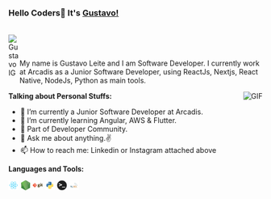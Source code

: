 ### Hello Coders👋 It's [Gustavo!](https://www.linkedin.com/in/gustavoaraujoleite/)

</br>

<a href="https://www.instagram.com/gustavoaraujoleite/">
<img align="left" alt="Gustavo IG" width="22px" src="https://cdn.jsdelivr.net/npm/simple-icons@v3/icons/instagram.svg" />
</a>
<br />

<br />

My name is Gustavo Leite and I am Software Developer. I currently work at Arcadis as a Junior Software Developer, using ReactJs, Nextjs, React Native, NodeJs, Python as main tools. 


<img align="right" alt="GIF" src="https://media0.giphy.com/media/vrxxqQbyRxYi6scCjT/giphy.gif?cid=ecf05e47pbynv4akwsvpaxedy0ewy3a6xawyyjpgt1aeat0p&rid=giphy.gif&ct=g" />


**Talking about Personal Stuffs:**

- 🔭 I’m currently a Junior Software Developer at Arcadis.
- 🌱 I’m currently learning Angular, AWS & Flutter.
- 👯 Part of Developer Community.
- 💬 Ask me about anything.✌
- 📫 How to reach me: Linkedin or Instagram attached above

**Languages and Tools:**

<code><img height="20" src="https://raw.githubusercontent.com/github/explore/80688e429a7d4ef2fca1e82350fe8e3517d3494d/topics/react/react.png"></code>
<code><img height="20" src="https://raw.githubusercontent.com/github/explore/80688e429a7d4ef2fca1e82350fe8e3517d3494d/topics/nodejs/nodejs.png"></code>
<code><img height="20" src="https://raw.githubusercontent.com/github/explore/80688e429a7d4ef2fca1e82350fe8e3517d3494d/topics/git/git.png"></code>
<code><img height="20" src="https://raw.githubusercontent.com/github/explore/80688e429a7d4ef2fca1e82350fe8e3517d3494d/topics/python/python.png"></code>
<code><img height="20" src="https://raw.githubusercontent.com/github/explore/80688e429a7d4ef2fca1e82350fe8e3517d3494d/topics/terminal/terminal.png"></code>
<code><img height="20" src="https://raw.githubusercontent.com/github/explore/80688e429a7d4ef2fca1e82350fe8e3517d3494d/topics/mysql/mysql.png"></code>

